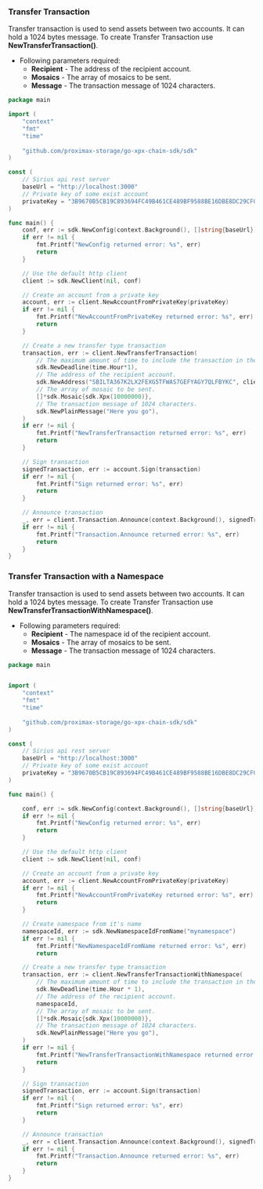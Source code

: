 ### Transfer Transaction

Transfer transaction is used to send assets between two accounts. It can hold a 1024 bytes message.
To create Transfer Transaction use **NewTransferTransaction()**.

- Following parameters required:
  - **Recipient** - The address of the recipient account.
  - **Mosaics** - The array of mosaics to be sent.
  - **Message** - The transaction message of 1024 characters.

```go
package main

import (
	"context"
	"fmt"
	"time"
	
	"github.com/proximax-storage/go-xpx-chain-sdk/sdk"
)

const (
	// Sirius api rest server
	baseUrl = "http://localhost:3000"
	// Private key of some exist account
	privateKey = "3B9670B5CB19C893694FC49B461CE489BF9588BE16DBE8DC29CF06338133DEE6"
)

func main() {
	conf, err := sdk.NewConfig(context.Background(), []string{baseUrl})
	if err != nil {
		fmt.Printf("NewConfig returned error: %s", err)
		return
	}

	// Use the default http client
	client := sdk.NewClient(nil, conf)

	// Create an account from a private key
	account, err := client.NewAccountFromPrivateKey(privateKey)
	if err != nil {
		fmt.Printf("NewAccountFromPrivateKey returned error: %s", err)
		return
	}

	// Create a new transfer type transaction
	transaction, err := client.NewTransferTransaction(
		// The maximum amount of time to include the transaction in the blockchain.
		sdk.NewDeadline(time.Hour*1),
		// The address of the recipient account.
		sdk.NewAddress("SBILTA367K2LX2FEXG5TFWAS7GEFYAGY7QLFBYKC", client.NetworkType()),
		// The array of mosaic to be sent.
		[]*sdk.Mosaic{sdk.Xpx(10000000)},
		// The transaction message of 1024 characters.
		sdk.NewPlainMessage("Here you go"),
	)
	if err != nil {
		fmt.Printf("NewTransferTransaction returned error: %s", err)
		return
	}

	// Sign transaction
	signedTransaction, err := account.Sign(transaction)
	if err != nil {
		fmt.Printf("Sign returned error: %s", err)
		return
	}

	// Announce transaction
	_, err = client.Transaction.Announce(context.Background(), signedTransaction)
	if err != nil {
		fmt.Printf("Transaction.Announce returned error: %s", err)
		return
	}
}
```

### Transfer Transaction with a Namespace

Transfer transaction is used to send assets between two accounts. It can hold a 1024 bytes message.
To create Transfer Transaction use **NewTransferTransactionWithNamespace()**.

- Following parameters required:
  - **Recipient** - The namespace id of the recipient account.
  - **Mosaics** - The array of mosaics to be sent.
  - **Message** - The transaction message of 1024 characters.

```go
package main


import (
    "context"
    "fmt"
    "time"
    
    "github.com/proximax-storage/go-xpx-chain-sdk/sdk"
)

const (
    // Sirius api rest server
    baseUrl = "http://localhost:3000"
    // Private key of some exist account
    privateKey = "3B9670B5CB19C893694FC49B461CE489BF9588BE16DBE8DC29CF06338133DEE6"
)

func main() {

    conf, err := sdk.NewConfig(context.Background(), []string{baseUrl})
    if err != nil {
        fmt.Printf("NewConfig returned error: %s", err)
        return
    }

    // Use the default http client
    client := sdk.NewClient(nil, conf)

    // Create an account from a private key
    account, err := client.NewAccountFromPrivateKey(privateKey)
    if err != nil {
        fmt.Printf("NewAccountFromPrivateKey returned error: %s", err)
        return
    }

    // Create namespace from it's name
    namespaceId, err := sdk.NewNamespaceIdFromName("mynamespace")
    if err != nil {
        fmt.Printf("NewNamespaceIdFromName returned error: %s", err)
        return

    // Create a new transfer type transaction
    transaction, err := client.NewTransferTransactionWithNamespace(
        // The maximum amount of time to include the transaction in the blockchain.
        sdk.NewDeadline(time.Hour * 1),
        // The address of the recipient account.
        namespaceId,
        // The array of mosaic to be sent.
        []*sdk.Mosaic{sdk.Xpx(10000000)},
        // The transaction message of 1024 characters.
        sdk.NewPlainMessage("Here you go"),
    )
    if err != nil {
        fmt.Printf("NewTransferTransactionWithNamespace returned error: %s", err)
        return
    }

    // Sign transaction
    signedTransaction, err := account.Sign(transaction)
    if err != nil {
        fmt.Printf("Sign returned error: %s", err)
        return
    }

    // Announce transaction
    _, err = client.Transaction.Announce(context.Background(), signedTransaction)
    if err != nil {
        fmt.Printf("Transaction.Announce returned error: %s", err)
        return
    }
}
```
